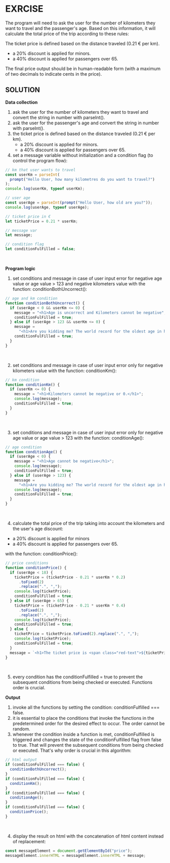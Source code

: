 # EXRCISE

The program will need to ask the user for the number of kilometers they want to travel and the passenger's age. Based on this information, it will calculate the total price of the trip according to these rules:

The ticket price is defined based on the distance traveled (0.21 € per km).

- a 20% discount is applied for minors.
- a 40% discount is applied for passengers over 65.

The final price output should be in human-readable form (with a maximum of two decimals to indicate cents in the price).
<br>

## SOLUTION

**Data collection**

1.  ask the user for the number of kilometers they want to travel and convert the string in number with parseInt().
2.  ask the user for the passenger's age and convert the string in number with parseInt().
3.  the ticket price is defined based on the distance traveled (0.21 € per km).
    - a 20% discount is applied for minors.
    - a 40% discount is applied for passengers over 65.
4.  set a message variable without initialization and a condition flag (to control the program flow):

```javascript
// km that user wants to travel
const userKm = parseInt(
  prompt("Hello User, how many kilometres do you want to travel?")
);
console.log(userKm, typeof userKm);

// user age
const userAge = parseInt(prompt("Hello User, how old are you?"));
console.log(userAge, typeof userAge);

// ticket price in €
let ticketPrice = 0.21 * userKm;

// message var
let message;

// condition flag
let conditionFulFilled = false;
```

<br>

**Program logic**

1. set conditions and message in case of user input error for negative age value or age value > 123 and negative kilometers value with the function: conditionBothUncorrect():

```javascript
// age and km condition
function conditionBothUncorrect() {
  if (userAge < 0 && userKm <= 0) {
    message = "<h1>Age is uncorrect and Kilometers cannot be negative";
    conditionFulFilled = true;
  } else if (userAge > 123 && userKm <= 0) {
    message =
      "<h1>Are you kidding me? The world record for the oldest age in history is 122 years and 64 days and btw Kilometers cannot be negative";
    conditionFulFilled = true;
  }
}
```

   <br>

2. set conditions and message in case of user input error only for negative kilometers value with the function: conditionKm():

```javascript
// km condition
function conditionKm() {
  if (userKm <= 0) {
    message = "<h1>Kilometers cannot be negative or 0.</h1>";
    console.log(message);
    conditionFulFilled = true;
  }
}
```

   <br>

3. set conditions and message in case of user input error only for negative age value or age value > 123 with the function: conditionAge():

```javascript
// age condition
function conditionAge() {
  if (userAge < 0) {
    message = "<h1>Age cannot be negative</h1>";
    console.log(message);
    conditionFulFilled = true;
  } else if (userAge > 123) {
    message =
      "<h1>Are you kidding me? The world record for the oldest age in history is 122 years and 64 days</h1>";
    console.log(message);
    conditionFulFilled = true;
  }
}
```

   <br>

4. calculate the total price of the trip taking into account the kilometers and the user's age discount:
- a 20% discount is applied for minors
- a 40% discount is applied for passengers over 65.

 with the function: conditionPrice():

```javascript
// price conditions
function conditionPrice() {
  if (userAge < 18) {
    ticketPrice = (ticketPrice - 0.21 * userKm * 0.2)
      .toFixed(2)
      .replace(".", ",");
    console.log(ticketPrice);
    conditionFulFilled = true;
  } else if (userAge > 65) {
    ticketPrice = (ticketPrice - 0.21 * userKm * 0.4)
      .toFixed(2)
      .replace(".", ",");
    console.log(ticketPrice);
    conditionFulFilled = true;
  } else {
    ticketPrice = ticketPrice.toFixed(2).replace(".", ",");
    console.log(ticketPrice);
    conditionFulFilled = true;
  }
  message = `<h1>The ticket price is <span class="red-text">${ticketPrice} €</span></h1>`;
}
```

   <br>

5. every condition has the conditionFulfilled = true to prevent the subsequent conditions from being checked or executed. Functions order is crucial.
   <br>

**Output**

1. invoke all the functions by setting the condition: conditionFulfilled === false.
2. it is essential to place the conditions that invoke the functions in the predetermined order for the desired effect to occur. The order cannot be random.
3. whenever the condition inside a function is met, conditionFulfilled is triggered and changes the state of the conditionFulfilled flag from false to true. That will prevent the subsequent conditions from being checked or executed. That's why order is crucial in this algorithm:

```javascript
// html output
if (conditionFulFilled === false) {
  conditionBothUncorrect();
}
if (conditionFulFilled === false) {
  conditionKm();
}
if (conditionFulFilled === false) {
  conditionAge();
}
if (conditionFulFilled === false) {
  conditionPrice();
}
```

   <br>

4. display the result on html with the concatenation of html content instead of replacement:

```javascript
const messageElement = document.getElementById("price");
messageElement.innerHTML = messageElement.innerHTML + message;
```
